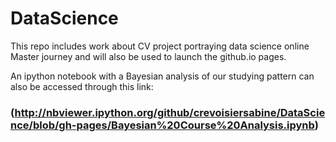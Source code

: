 DataScience
===========

This repo includes work about CV project portraying data science online Master journey and will also be used to launch the github.io pages.

An ipython notebook with a Bayesian analysis of our studying pattern can also be accessed through this link:
### (http://nbviewer.ipython.org/github/crevoisiersabine/DataScience/blob/gh-pages/Bayesian%20Course%20Analysis.ipynb)
